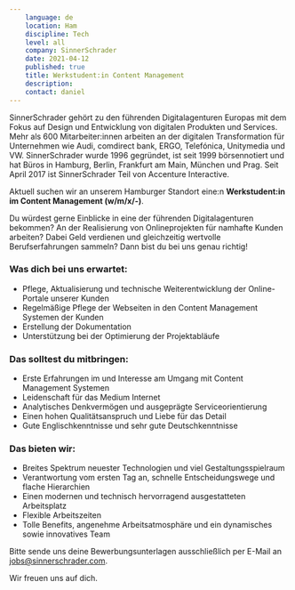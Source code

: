 ```yaml
---
    language: de
    location: Ham
    discipline: Tech
    level: all
    company: SinnerSchrader
    date: 2021-04-12
    published: true
    title: Werkstudent:in Content Management
    description: 
    contact: daniel
---
```


SinnerSchrader gehört zu den führenden Digitalagenturen Europas mit dem Fokus auf Design und Entwicklung von digitalen Produkten und Services. Mehr als 600 Mitarbeiter:innen arbeiten an der digitalen Transformation für Unternehmen wie Audi, comdirect bank, ERGO, Telefónica, Unitymedia und VW. SinnerSchrader wurde 1996 gegründet, ist seit 1999 börsennotiert und hat Büros in Hamburg, Berlin, Frankfurt am Main, München und Prag. Seit April 2017 ist SinnerSchrader Teil von Accenture Interactive.

Aktuell suchen wir an unserem Hamburger Standort eine:n **Werkstudent:in im Content Management (w/m/x/-)**.

Du würdest gerne Einblicke in eine der führenden Digitalagenturen bekommen? An der Realisierung von Onlineprojekten für namhafte Kunden arbeiten? Dabei Geld verdienen und gleichzeitig wertvolle Berufserfahrungen sammeln? Dann bist du bei uns genau richtig! 

### Was dich bei uns erwartet:

- Pflege, Aktualisierung und technische Weiterentwicklung der Online-Portale unserer Kunden 
- Regelmäßige Pflege der Webseiten in den Content Management Systemen der Kunden
- Erstellung der Dokumentation
- Unterstützung bei der Optimierung der Projektabläufe

### Das solltest du mitbringen:

- Erste Erfahrungen im und Interesse am Umgang mit Content Management Systemen
- Leidenschaft für das Medium Internet
- Analytisches Denkvermögen und ausgeprägte Serviceorientierung
- Einen hohen Qualitätsanspruch und Liebe für das Detail
- Gute Englischkenntnisse und sehr gute Deutschkenntnisse

### Das bieten wir:

- Breites Spektrum neuester Technologien und viel Gestaltungsspielraum 
- Verantwortung vom ersten Tag an, schnelle Entscheidungswege und flache Hierarchien
- Einen modernen und technisch hervorragend ausgestatteten Arbeitsplatz 
- Flexible Arbeitszeiten
- Tolle Benefits, angenehme Arbeitsatmosphäre und ein dynamisches sowie innovatives Team

Bitte sende uns deine Bewerbungsunterlagen ausschließlich per E-Mail an <jobs@sinnerschrader.com>. 
 
Wir freuen uns auf dich.
